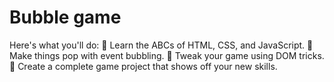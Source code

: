 # Bubble game

Here's what you'll do:
🔹 Learn the ABCs of HTML, CSS, and JavaScript.
🔹 Make things pop with event bubbling.
🔹 Tweak your game using DOM tricks.
🔹 Create a complete game project that shows off your new skills.